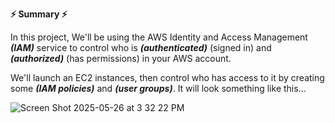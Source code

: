 **⚡️ Summary ⚡️**

In this project, We'll be using the AWS Identity and Access Management ***(IAM)*** service to control who is ***(authenticated)*** (signed in) and ***(authorized)*** (has permissions) in your AWS account.

We'll launch an EC2 instances, then control who has access to it by creating some ***(IAM policies)*** and ***(user groups)***. It will look something like this...

![Screen Shot 2025-05-26 at 3 32 22 PM](https://github.com/user-attachments/assets/cf917b76-e80c-445d-b2cc-a7ddd60ccd97)
